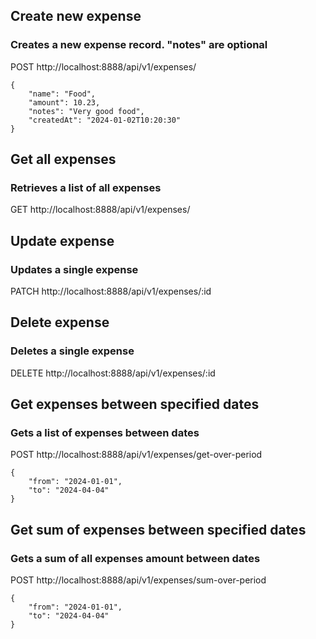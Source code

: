 ## Create new expense
### Creates a new expense record. "notes" are optional
POST http://localhost:8888/api/v1/expenses/
```
{
    "name": "Food",
    "amount": 10.23,
    "notes": "Very good food",
    "createdAt": "2024-01-02T10:20:30"
}
```

## Get all expenses
### Retrieves a list of all expenses
GET http://localhost:8888/api/v1/expenses/

## Update expense
### Updates a single expense
PATCH http://localhost:8888/api/v1/expenses/:id

## Delete expense
### Deletes a single expense
DELETE http://localhost:8888/api/v1/expenses/:id

## Get expenses between specified dates
### Gets a list of expenses between dates
POST http://localhost:8888/api/v1/expenses/get-over-period
```
{
    "from": "2024-01-01",
    "to": "2024-04-04"
}
```

## Get sum of expenses between specified dates
### Gets a sum of all expenses amount between dates
POST http://localhost:8888/api/v1/expenses/sum-over-period
```
{
    "from": "2024-01-01",
    "to": "2024-04-04"
}
```
